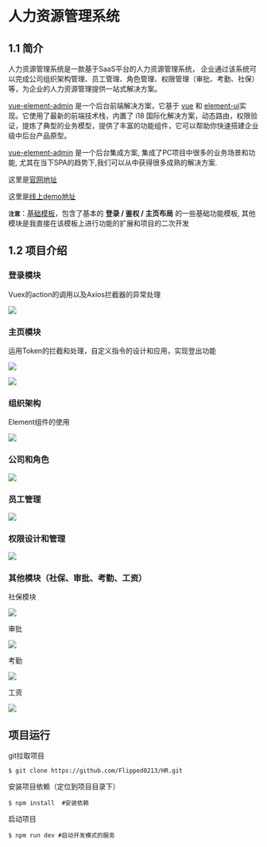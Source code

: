 # 人力资源管理系统

## 1.1 简介

人力资源管理系统是一款基于SaaS平台的人力资源管理系统， 企业通过该系统可以完成公司组织架构管理、员工管理、角色管理、权限管理（审批、考勤、社保）等，为企业的人力资源管理提供一站式解决方案。

[vue-element-admin](https://panjiachen.gitee.io/vue-element-admin-site/zh/) 是一个后台前端解决方案，它基于 [vue](https://github.com/vuejs/vue) 和 [element-ui](https://github.com/ElemeFE/element)实现。它使用了最新的前端技术栈，内置了 i18 国际化解决方案，动态路由，权限验证，提炼了典型的业务模型，提供了丰富的功能组件，它可以帮助你快速搭建企业级中后台产品原型。

[vue-element-admin](http://panjiachen.github.io/vue-element-admin) 是一个后台集成方案, 集成了PC项目中很多的业务场景和功能, 尤其在当下SPA的趋势下,我们可以从中获得很多成熟的解决方案.

这里是[官网地址](https://panjiachen.gitee.io/vue-element-admin-site/zh/)

这里是[线上demo地址](https://panjiachen.github.io/vue-element-admin/#/dashboard)

**`注意`**：[基础模板](https://github.com/PanJiaChen/vue-element-admin.git)，包含了基本的 **登录 / 鉴权 / 主页布局** 的一些基础功能模板, 其他模块是我直接在该模板上进行功能的扩展和项目的二次开发

## 1.2 项目介绍

### 登录模块

Vuex的action的调用以及Axios拦截器的异常处理

![](https://github.com/Flipped0213/HR/blob/main/pic/1.png)

### 主页模块

运用Token的拦截和处理，自定义指令的设计和应用，实现登出功能

![](https://github.com/Flipped0213/HR/blob/main/pic/2.png)

![](https://github.com/Flipped0213/HR/blob/main/pic/2-1.png)

### 组织架构

Element组件的使用

![](https://github.com/Flipped0213/HR/blob/main/pic/3.png)

### 公司和角色



![](https://github.com/Flipped0213/HR/blob/main/pic/4.png)

### 员工管理

![](https://github.com/Flipped0213/HR/blob/main/pic/5.png)

### 权限设计和管理

![](https://github.com/Flipped0213/HR/blob/main/pic/6.png)

### 其他模块（社保、审批、考勤、工资）

社保模块

![](https://github.com/Flipped0213/HR/blob/main/pic/7.png)

审批

![](https://github.com/Flipped0213/HR/blob/main/pic/8.png)

考勤

![](https://github.com/Flipped0213/HR/blob/main/pic/9.png)

工资

![](https://github.com/Flipped0213/HR/blob/main/pic/10.png)

## 项目运行

git拉取项目

```base
$ git clone https://github.com/Flipped0213/HR.git
```

安装项目依赖（定位到项目目录下）

```base
$ npm install  #安装依赖
```

启动项目

```base
$ npm run dev #启动开发模式的服务
```
